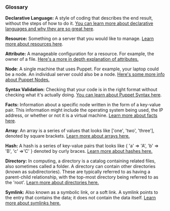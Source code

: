 ### Glossary

**Declarative Language:** A style of coding that describes the end result, without the steps of how to do it. [You can learn more about declarative languages and why they are so great here](https://www.netguru.co/blog/imperative-vs-declarative).

**Resource:** Something on a server that you would like to manage. [Learn more about resources here](https://puppet.com/docs/puppet/latest/lang_resources.html).

**Attribute:** A manageable configuration for a resource. For example, the owner of a file. [Here's a more in depth explanation of attributes.](https://en.wikipedia.org/wiki/Attribute_(computing))

**Node**: A single machine that uses Puppet. For example, your laptop could be a node. An individual server could also be a node. [Here's some more info about Puppet Nodes.](https://puppet.com/docs/puppet/5.0/lang_node_definitions.html)

**Syntax Validation:** Checking that your code is in the right format without checking what it's actually doing. [You can learn about Puppet Syntax here](https://puppet.com/docs/puppet/latest/style_guide.html).

**Facts:** Information about a specific node written in the form of a key-value pair. This information might include the operating system being used, the IP address, or whether or not it is a virtual machine. [Learn more about facts here](https://puppet.com/blog/fact).

**Array**: An array is a series of values that looks like ['one', 'two', 'three'], denoted by square brackets. [Learn more about arrays here.](https://techterms.com/definition/array)

**Hash:** A hash is a series of key-value pairs that looks like { 'a' =&gt; 'A', 'b' =&gt; 'B', 'c' =&gt;'C' } denoted by curly braces. [Learn more about hashes here.](https://www.techopedia.com/definition/25432/hash-code)

**Directory:** In computing, a directory is a catalog containing related files, also sometimes called a folder. A directory can contain other directories (known as subdirectories). These are typically referred to as having a parent-child relationship, with the top-most directory being referred to as the 'root'. [Learn more about directories here.](https://en.wikipedia.org/wiki/Directory_(computing))

**Symlink:** Also known as a symbolic link, or a soft link. A symlink points to the entry that contains the data; it does not contain the data itself. [Learn more about symlinks here.](https://en.wikipedia.org/wiki/Symbolic_link)

